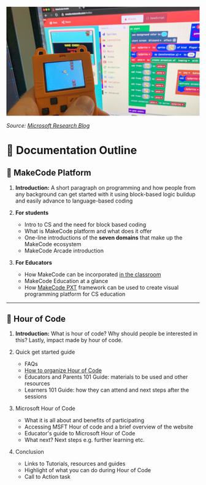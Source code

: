 ![makeCode](assets/outline-cover.png)

<em>Source: [Microsoft Research Blog](https://www.microsoft.com/en-us/research/blog/rocket-fast-embedded-typescript-for-makecode-arcade/) </em>

# 🧾 Documentation Outline

## 🧩 MakeCode Platform

1. **Introduction:** A short paragraph on programming and how people from any background can get started with it using block-based logic buildup and easily advance to language-based coding

1. **For students**

   - Intro to CS and the need for block based coding
   - What is MakeCode platform and what does it offer
   - One-line introductions of the **seven domains** that make up the MakeCode ecosystem
   - MakeCode Arcade introduction

1. **For Educators**

   - How MakeCode can be incorporated [in the classroom](https://www.microsoft.com/en-us/makecode/about)
   - MakeCode Education at a glance
   - How [MakeCode PXT](https://github.com/microsoft/pxt) framework can be used to create visual programming platform for CS education

---

## 🚩 Hour of Code

1. **Introduction:** What is hour of code? Why should people be interested in this? Lastly, impact made by hour of code.
1. Quick get started guide

   - FAQs
   - [How to organize Hour of Code](https://hourofcode.com/us/how-to)
   - Educators and Parents 101 Guide: materials to be used and other resources
   - Learners 101 Guide: how they can attend and next steps after the sessions

1. Microsoft Hour of Code

   - What it is all about and benefits of participating
   - Accessing MSFT Hour of code and a brief overview of the website
   - Educator's guide to Microsoft Hour of Code
   - What next? Next steps e.g. further learning etc.

1. Conclusion
   - Links to Tutorials, resources and guides
   - Highlight of what you can do during Hour of Code
   - Call to Action task
